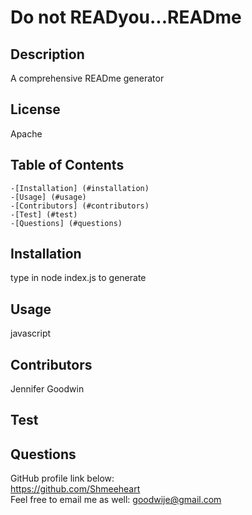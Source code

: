 # Do not READyou...READme

  ## Description
  A comprehensive READme generator
  ## License
  Apache
  ## Table of Contents
    -[Installation] (#installation)
    -[Usage] (#usage)
    -[Contributors] (#contributors)
    -[Test] (#test)
    -[Questions] (#questions)
  ## Installation
  type in node index.js to generate
  ## Usage
  javascript
  ## Contributors
  Jennifer Goodwin
  ## Test
  
  ## Questions
  GitHub profile link below: </br>
  https://github.com/Shmeeheart
  <br>
  Feel free to email me as well: 
  goodwije@gmail.com
  </br>